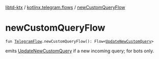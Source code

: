 [libtd-ktx](../index.md) / [kotlinx.telegram.flows](index.md) / [newCustomQueryFlow](./new-custom-query-flow.md)

# newCustomQueryFlow

`fun `[`TelegramFlow`](../kotlinx.telegram.core/-telegram-flow/index.md)`.newCustomQueryFlow(): Flow<`[`UpdateNewCustomQuery`](https://tdlibx.github.io/td/docs/org/drinkless/td/libcore/telegram/TdApi.UpdateNewCustomQuery.html)`>`

emits [UpdateNewCustomQuery](https://tdlibx.github.io/td/docs/org/drinkless/td/libcore/telegram/TdApi.UpdateNewCustomQuery.html) if a new incoming query; for bots only.


